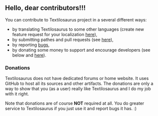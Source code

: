 ## Hello, dear contributors!!!

You can contribute to Textilosaurus project in a several different ways:

- by translating Textilosaurus to some other languages (create new feature request for your localization [here](https://github.com/martinrotter/textilosaurus/issues/new)),
- by submitting pathes and pull requests (see [here](https://github.com/martinrotter/textilosaurus/pulls)),
- by reporting [bugs](https://github.com/martinrotter/textilosaurus/issues/new),
- by donating some money to support and encourage developers (see below and [here](https://liberapay.com/martinrotter)).

### Donations
Textilosaurus does not have dedicated forums or home website. It uses GitHub to host all its sources and other artifacts. The donations are only a way to show that you (as a user) really like Textilosaurus and I do my job with it right.

Note that donations are of course **NOT** required at all. You do greater service to Textilosaurus if you just use it and report bugs it has. :)
